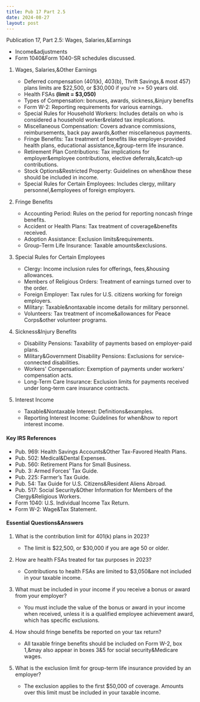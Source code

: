 ```yaml
---
title: Pub 17 Part 2.5
date: 2024-08-27
layout: post
---
```


Publication 17, Part 2.5: Wages, Salaries,&Earnings

- Income&adjustments
- Form 1040&Form 1040-SR schedules discussed.

1. Wages, Salaries,&Other Earnings

   - Deferred compensation (401(k), 403(b), Thrift Savings,& most 457) plans limits are \$22,500, or $30,000 if you're >= 50 years old.
   - Health FSAs **(limit = $3,050)**
   - Types of Compensation: bonuses, awards, sickness,&injury benefits
   - Form W-2: Reporting requirements for various earnings.
   - Special Rules for Household Workers: Includes details on who is considered a household worker&related tax implications.
   - Miscellaneous Compensation: Covers advance commissions, reimbursements, back pay awards,&other miscellaneous payments.
   - Fringe Benefits: Tax treatment of benefits like employer-provided health plans, educational assistance,&group-term life insurance.
   - Retirement Plan Contributions: Tax implications for employer&employee contributions, elective deferrals,&catch-up contributions.
   - Stock Options&Restricted Property: Guidelines on when&how these should be included in income.
   - Special Rules for Certain Employees: Includes clergy, military personnel,&employees of foreign employers.

2. Fringe Benefits

   - Accounting Period: Rules on the period for reporting noncash fringe benefits.
   - Accident or Health Plans: Tax treatment of coverage&benefits received.
   - Adoption Assistance: Exclusion limits&requirements.
   - Group-Term Life Insurance: Taxable amounts&exclusions.

3. Special Rules for Certain Employees

   - Clergy: Income inclusion rules for offerings, fees,&housing allowances.
   - Members of Religious Orders: Treatment of earnings turned over to the order.
   - Foreign Employer: Tax rules for U.S. citizens working for foreign employers.
   - Military: Taxable&nontaxable income details for military personnel.
   - Volunteers: Tax treatment of income&allowances for Peace Corps&other volunteer programs.

4. Sickness&Injury Benefits

   - Disability Pensions: Taxability of payments based on employer-paid plans.
   - Military&Government Disability Pensions: Exclusions for service-connected disabilities.
   - Workers' Compensation: Exemption of payments under workers' compensation acts.
   - Long-Term Care Insurance: Exclusion limits for payments received under long-term care insurance contracts.

5. Interest Income

   - Taxable&Nontaxable Interest: Definitions&examples.
   - Reporting Interest Income: Guidelines for when&how to report interest income.

#### Key IRS References

- Pub. 969: Health Savings Accounts&Other Tax-Favored Health Plans.
- Pub. 502: Medical&Dental Expenses.
- Pub. 560: Retirement Plans for Small Business.
- Pub. 3: Armed Forces’ Tax Guide.
- Pub. 225: Farmer’s Tax Guide.
- Pub. 54: Tax Guide for U.S. Citizens&Resident Aliens Abroad.
- Pub. 517: Social Security&Other Information for Members of the Clergy&Religious Workers.
- Form 1040: U.S. Individual Income Tax Return.
- Form W-2: Wage&Tax Statement.

#### Essential Questions&Answers

1. What is the contribution limit for 401(k) plans in 2023?
   - The limit is \$22,500, or \$30,000 if you are age 50 or older.

2. How are health FSAs treated for tax purposes in 2023?
   - Contributions to health FSAs are limited to $3,050&are not included in your taxable income.

3. What must be included in your income if you receive a bonus or award from your employer?
   - You must include the value of the bonus or award in your income when received, unless it is a qualified employee achievement award, which has specific exclusions.

4. How should fringe benefits be reported on your tax return?
   - All taxable fringe benefits should be included on Form W-2, box 1,&may also appear in boxes 3&5 for social security&Medicare wages.

5. What is the exclusion limit for group-term life insurance provided by an employer?
   - The exclusion applies to the first $50,000 of coverage. Amounts over this limit must be included in your taxable income.
